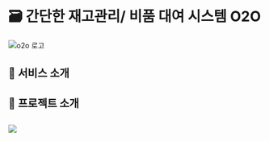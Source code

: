 # 🗃️ 간단한 재고관리/ 비품 대여 시스템 O2O
![o2o 로고](https://github.com/user-attachments/assets/661ebc1b-d78a-4369-afb2-e983b013e2e7)

## 👋 서비스 소개


## 👋 프로젝트 소개


## <img src="https://img.shields.io/badge/java-007396?style=for-the-badge&logo=OpenJDK&logoColor=white">

